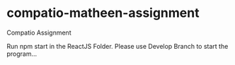 # compatio-matheen-assignment
Compatio Assignment

Run npm start in the ReactJS Folder. Please use Develop Branch to start the program...

